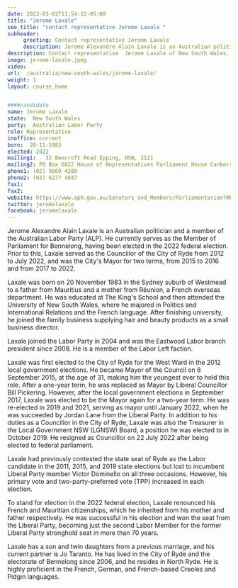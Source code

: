 ```yaml
---
date: 2023-03-02T11:54:12-05:00
title: "Jerome Laxale"
seo_title: "contact representative Jerome Laxale "
subheader:
     greeting: Contact representative Jerome Laxale
     description: Jerome Alexandre Alain Laxale is an Australian politician and a member of the Australian Labor Party (ALP). 
description: Contact representative  Jerome Laxale of New South Wales. Contact information for  Jerome Laxale includes email address, phone number, and mailing address.
image: jerome-laxale.jpeg
video:
url:  /australia/new-south-wales/jerome-laxale/
weight: 1
layout: course_home


####candidate
name: Jerome Laxale
state:	New South Wales
party:	Australian Labor Party
role: Representative
inoffice: current
born:  20-11-1983
elected: 2022
mailing1:	32 Beecroft Road Epping, NSW, 2121
mailing2: PO Box 6022 House of Representatives Parliament House Canberra ACT 2600
phone1: (02) 9869 4288
phone2: (02) 6277 4847
fax1:
fax2:
website: https://www.aph.gov.au/Senators_and_Members/Parliamentarian?MPID=299174
twitter: jeromelaxale
facebook: jeromelaxale
---
```


Jerome Alexandre Alain Laxale is an Australian politician and a member of the Australian Labor Party (ALP). He currently serves as the Member of Parliament for Bennelong, having been elected in the 2022 federal election. Prior to this, Laxale served as the Councillor of the City of Ryde from 2012 to July 2022, and was the City's Mayor for two terms, from 2015 to 2016 and from 2017 to 2022.

Laxale was born on 20 November 1983 in the Sydney suburb of Westmead to a father from Mauritius and a mother from Réunion, a French overseas department. He was educated at The King's School and then attended the University of New South Wales, where he majored in Politics and International Relations and the French language. After finishing university, he joined the family business supplying hair and beauty products as a small business director.

Laxale joined the Labor Party in 2004 and was the Eastwood Labor branch president since 2008. He is a member of the Labor Left faction.

Laxale was first elected to the City of Ryde for the West Ward in the 2012 local government elections. He became Mayor of the Council on 8 September 2015, at the age of 31, making him the youngest ever to hold this role. After a one-year term, he was replaced as Mayor by Liberal Councillor Bill Pickering. However, after the local government elections in September 2017, Laxale was elected to be the Mayor again for a two-year term. He was re-elected in 2019 and 2021, serving as mayor until January 2022, when he was succeeded by Jordan Lane from the Liberal Party. In addition to his duties as a Councillor in the City of Ryde, Laxale was also the Treasurer in the Local Government NSW (LGNSW) Board, a position he was elected to in October 2019. He resigned as Councillor on 22 July 2022 after being elected to federal parliament.

Laxale had previously contested the state seat of Ryde as the Labor candidate in the 2011, 2015, and 2019 state elections but lost to incumbent Liberal Party member Victor Dominello on all three occasions. However, his primary vote and two-party-preferred vote (TPP) increased in each election.

To stand for election in the 2022 federal election, Laxale renounced his French and Mauritian citizenships, which he inherited from his mother and father respectively. He was successful in his election and won the seat from the Liberal Party, becoming just the second Labor Member for the former Liberal Party stronghold seat in more than 70 years.

Laxale has a son and twin daughters from a previous marriage, and his current partner is Jo Taranto. He has lived in the City of Ryde and the electorate of Bennelong since 2006, and he resides in North Ryde. He is highly proficient in the French, German, and French-based Creoles and Pidgin languages.
